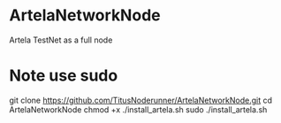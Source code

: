 # ArtelaNetworkNode
Artela TestNet as a full node

# Note use sudo
git clone https://github.com/TitusNoderunner/ArtelaNetworkNode.git
cd ArtelaNetworkNode
chmod +x ./install_artela.sh
sudo ./install_artela.sh
